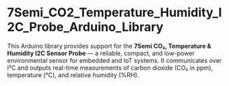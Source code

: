 # 7Semi_CO2_Temperature_Humidity_I2C_Probe_Arduino_Library
This Arduino library provides support for the **7Semi CO₂, Temperature &amp; Humidity I2C Sensor Probe** — a reliable, compact, and low-power environmental sensor for embedded and IoT systems. It communicates over I²C and outputs real-time measurements of carbon dioxide (CO₂ in ppm), temperature (°C), and relative humidity (%RH).
